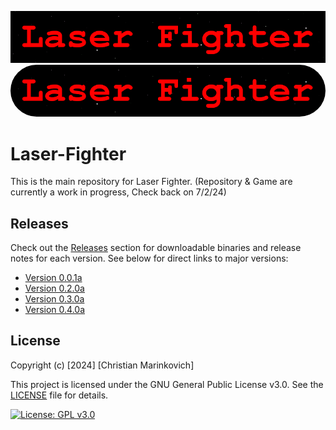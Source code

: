 ![Splash Text](img/Laser_Fighter_Splash_Text.png)
<img src="img/Laser_Fighter_Splash_Text.png" alt="Screenshot of the game" style="border-radius: 100px;">

# Laser-Fighter

This is the main repository for Laser Fighter. (Repository & Game are currently a work in progress, Check back on 7/2/24)

## Releases

Check out the [Releases](https://github.com/Christian2147/Laser-Fighter/releases) section for downloadable binaries and release notes for each version. See below for direct links to major versions:

- [Version 0.0.1a](https://github.com/Christian2147/Laser-Fighter/releases/tag/v0.0.1)
- [Version 0.2.0a](https://github.com/Christian2147/Laser-Fighter/releases/tag/v0.2.0)
- [Version 0.3.0a](https://github.com/Christian2147/Laser-Fighter/releases/tag/v0.3.0)
- [Version 0.4.0a](https://github.com/Christian2147/Laser-Fighter/releases/tag/v0.4.0)

## License

Copyright (c) [2024] [Christian Marinkovich]

This project is licensed under the GNU General Public License v3.0. See the [LICENSE](./LICENSE) file for details.

[![License: GPL v3.0](https://img.shields.io/badge/License-GPL%20v3.0-blue.svg)](https://www.gnu.org/licenses/gpl-3.0)

